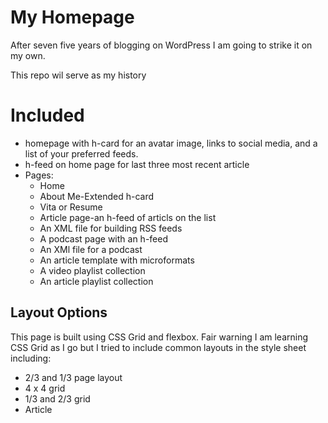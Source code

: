 # My Homepage

After seven five years of blogging on WordPress I am going to strike it on my own.

This repo wil serve as my history

# Included
* homepage with h-card for an avatar image, links to social media, and a list of your preferred feeds.
* h-feed on home page for last three most recent article
* Pages:
  * Home
  * About Me-Extended h-card
  * Vita or Resume
  * Article page-an h-feed of articls on the list
  * An XML file for building RSS feeds
  * A podcast page with an h-feed
  * An XMl file for a podcast
  * An article template with microformats
  * A video playlist collection
  * An article playlist collection


## Layout Options

This page is built using CSS Grid and flexbox. Fair warning I am learning CSS Grid as I go but I tried to include common layouts in the style sheet including:
* 2/3 and 1/3 page layout
* 4 x 4 grid
* 1/3 and 2/3 grid
* Article 

